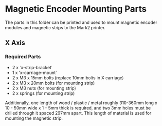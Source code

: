 # Magnetic Encoder Mounting Parts

The parts in this folder can be printed and used to mount magnetic encoder modules and magnetic strips to the Mark2 printer.

## X Axis
### Required Parts
* 2 x 'x-strip-bracket'
* 1 x 'x-carriage-mount'
* 2 x M3 x 15mm bolts (replace 10mm bolts in X carriage)
* 2 x M3 x 20mm bolts (for mounting strip)
* 2 x M3 nuts (for mounting strip)
* 2 x springs (for mounting strip)

Additionally, one length of wood / plastic / metal roughly 310-360mm long x 10 - 50mm wide x 1 - 5mm thick is required, and two 3mm holes must be drilled through it spaced 297mm apart. This length of material is used for mounting the magnetic strip.
